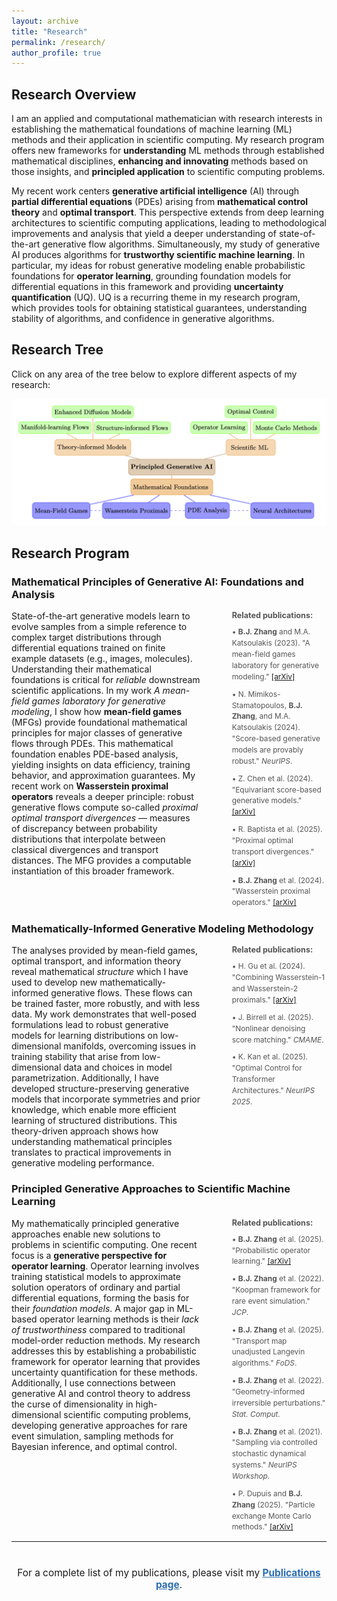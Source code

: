 ```yaml
---
layout: archive
title: "Research"
permalink: /research/
author_profile: true
---
```


<style>
  area {
    cursor: pointer;
  }
</style>

## Research Overview

I am an applied and computational mathematician with research interests in establishing the mathematical foundations of machine learning (ML) methods and their application in scientific computing. My research program offers new frameworks for **understanding** ML methods through established mathematical disciplines, **enhancing and innovating** methods based on those insights, and **principled application** to scientific computing problems.

My recent work centers **generative artificial intelligence** (AI) through **partial differential equations** (PDEs) arising from **mathematical control theory** and **optimal transport**. This perspective extends from deep learning architectures to scientific computing applications, leading to methodological improvements and analysis that yield a deeper understanding of state-of-the-art generative flow algorithms. Simultaneously, my study of generative AI produces algorithms for **trustworthy scientific machine learning**. In particular, my ideas for robust generative modeling enable probabilistic foundations for **operator learning**, grounding foundation models for differential equations in this framework and providing **uncertainty quantification** (UQ). UQ is a recurring theme in my research program, which provides tools for obtaining statistical guarantees, understanding stability of algorithms, and confidence in generative algorithms.

## Research Tree

Click on any area of the tree below to explore different aspects of my research:

<img src="/images/tree_website.png" alt="Research Tree" usemap="#research-tree" style="max-width: 100%; height: auto;">

<map name="research-tree">
  <area shape="rect" coords="580,295,1020,380" alt="Principled Generative AI">

  <area shape="rect" coords="590,395,980,490" alt="Mathematical Foundations">
  <area shape="rect" coords="100,515,390,595" alt="Mean-Field Games">
  <area shape="rect" coords="450,515,790,595" alt="Wasserstein Proximals">
  <area shape="rect" coords="860,515,1085,595" alt="PDE Analysis">
  <area shape="rect" coords="1190,515,1490,595" alt="Neural Architectures">

  <area shape="rect" coords="220,195,600,285" alt="Theory-informed Models">
  <area shape="rect" coords="35,110,400,190" alt="Manifold-learning Flows">
  <area shape="rect" coords="420,110,790,190" alt="Structure-informed Flows">
  <area shape="rect" coords="200,30,610,110" alt="Enhanced Diffusion Models">

  <area shape="rect" coords="1065,195,1325,285" alt="Scientific ML">
  <area shape="rect" coords="890,110,1200,190" alt="Operator Learning">
  <area shape="rect" coords="1210,110,1520,190" alt="Monte Carlo Methods">
  <area shape="rect" coords="1060,30,1320,110" alt="Optimal Control">
</map>

## Research Program

### Mathematical Principles of Generative AI: Foundations and Analysis

<div style="display: flex; gap: 30px; align-items: start;">
<div style="flex: 2;">
State-of-the-art generative models learn to evolve samples from a simple reference to complex target distributions through differential equations trained on finite example datasets (e.g., images, molecules). Understanding their mathematical foundations is critical for <em>reliable</em> downstream scientific applications. In my work <em>A mean-field games laboratory for generative modeling</em>, I show how <strong>mean-field games</strong> (MFGs) provide foundational mathematical principles for major classes of generative flows through PDEs. This mathematical foundation enables PDE-based analysis, yielding insights on data efficiency, training behavior, and approximation guarantees. My recent work on <strong>Wasserstein proximal operators</strong> reveals a deeper principle: robust generative flows compute so-called <em>proximal optimal transport divergences</em> — measures of discrepancy between probability distributions that interpolate between classical divergences and transport distances. The MFG provides a computable instantiation of this broader framework.
</div>
<div style="flex: 1; padding-left: 20px;">
<p style="font-size: 0.9em; color: #555; margin-top: 0; margin-bottom: 10px;"><strong>Related publications:</strong></p>
<ul style="font-size: 0.85em; line-height: 1.5; list-style: none; padding: 0; margin: 0; color: #555;">
<li style="margin-bottom: 10px;">• <strong>B.J. Zhang</strong> and M.A. Katsoulakis (2023). "A mean-field games laboratory for generative modeling." <a href="https://arxiv.org/abs/2304.13534" target="_blank">[arXiv]</a></li>
<li style="margin-bottom: 10px;">• N. Mimikos-Stamatopoulos, <strong>B.J. Zhang</strong>, and M.A. Katsoulakis (2024). "Score-based generative models are provably robust." <em>NeurIPS</em>.</li>
<li style="margin-bottom: 10px;">• Z. Chen et al. (2024). "Equivariant score-based generative models." <a href="https://arxiv.org/abs/2410.01244" target="_blank">[arXiv]</a></li>
<li style="margin-bottom: 10px;">• R. Baptista et al. (2025). "Proximal optimal transport divergences." <a href="https://arxiv.org/abs/2505.12097" target="_blank">[arXiv]</a></li>
<li>• <strong>B.J. Zhang</strong> et al. (2024). "Wasserstein proximal operators." <a href="https://arxiv.org/abs/2402.06162" target="_blank">[arXiv]</a></li>
</ul>
</div>
</div>

### Mathematically-Informed Generative Modeling Methodology

<div style="display: flex; gap: 30px; align-items: start;">
<div style="flex: 2;">
The analyses provided by mean-field games, optimal transport, and information theory reveal mathematical <em>structure</em> which I have used to develop new mathematically-informed generative flows. These flows can be trained faster, more robustly, and with less data. My work demonstrates that well-posed formulations lead to robust generative models for learning distributions on low-dimensional manifolds, overcoming issues in training stability that arise from low-dimensional data and choices in model parametrization. Additionally, I have developed structure-preserving generative models that incorporate symmetries and prior knowledge, which enable more efficient learning of structured distributions. This theory-driven approach shows how understanding mathematical principles translates to practical improvements in generative modeling performance.
</div>
<div style="flex: 1; padding-left: 20px;">
<p style="font-size: 0.9em; color: #555; margin-top: 0; margin-bottom: 10px;"><strong>Related publications:</strong></p>
<ul style="font-size: 0.85em; line-height: 1.5; list-style: none; padding: 0; margin: 0; color: #555;">
<li style="margin-bottom: 10px;">• H. Gu et al. (2024). "Combining Wasserstein-1 and Wasserstein-2 proximals." <a href="https://arxiv.org/abs/2407.11901" target="_blank">[arXiv]</a></li>
<li style="margin-bottom: 10px;">• J. Birrell et al. (2025). "Nonlinear denoising score matching." <em>CMAME</em>.</li>
<li>• K. Kan et al. (2025). "Optimal Control for Transformer Architectures." <em>NeurIPS 2025</em>.</li>
</ul>
</div>
</div>

### Principled Generative Approaches to Scientific Machine Learning

<div style="display: flex; gap: 30px; align-items: start;">
<div style="flex: 2;">
My mathematically principled generative approaches enable new solutions to problems in scientific computing. One recent focus is a <strong>generative perspective for operator learning</strong>. Operator learning involves training statistical models to approximate solution operators of ordinary and partial differential equations, forming the basis for their <em>foundation models</em>. A major gap in ML-based operator learning methods is their <em>lack of trustworthiness</em> compared to traditional model-order reduction methods. My research addresses this by establishing a probabilistic framework for operator learning that provides uncertainty quantification for these methods. Additionally, I use connections between generative AI and control theory to address the curse of dimensionality in high-dimensional scientific computing problems, developing generative approaches for rare event simulation, sampling methods for Bayesian inference, and optimal control.
</div>
<div style="flex: 1; padding-left: 20px;">
<p style="font-size: 0.9em; color: #555; margin-top: 0; margin-bottom: 10px;"><strong>Related publications:</strong></p>
<ul style="font-size: 0.85em; line-height: 1.5; list-style: none; padding: 0; margin: 0; color: #555;">
<li style="margin-bottom: 10px;">• <strong>B.J. Zhang</strong> et al. (2025). "Probabilistic operator learning." <a href="https://arxiv.org/abs/2509.05186" target="_blank">[arXiv]</a></li>
<li style="margin-bottom: 10px;">• <strong>B.J. Zhang</strong> et al. (2022). "Koopman framework for rare event simulation." <em>JCP</em>.</li>
<li style="margin-bottom: 10px;">• <strong>B.J. Zhang</strong> et al. (2025). "Transport map unadjusted Langevin algorithms." <em>FoDS</em>.</li>
<li style="margin-bottom: 10px;">• <strong>B.J. Zhang</strong> et al. (2022). "Geometry-informed irreversible perturbations." <em>Stat. Comput.</em></li>
<li style="margin-bottom: 10px;">• <strong>B.J. Zhang</strong> et al. (2021). "Sampling via controlled stochastic dynamical systems." <em>NeurIPS Workshop</em>.</li>
<li>• P. Dupuis and <strong>B.J. Zhang</strong> (2025). "Particle exchange Monte Carlo methods." <a href="https://arxiv.org/abs/2505.23456" target="_blank">[arXiv]</a></li>
</ul>
</div>
</div>


---

<div style="text-align: center; margin-top: 40px;">
<p style="font-size: 1.1em;">For a complete list of my publications, please visit my <a href="/publications/" style="color: #2b6cb0; font-weight: bold;">Publications page</a>.</p>
</div>